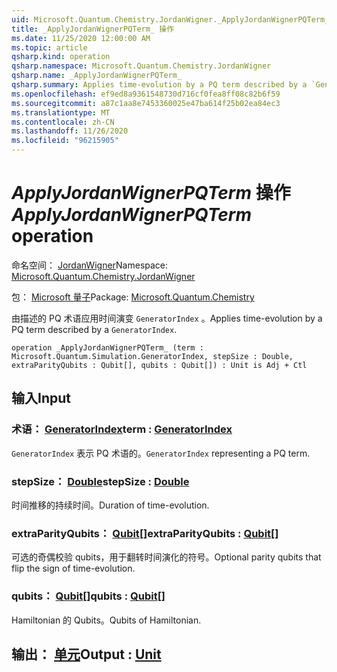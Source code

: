 ```yaml
---
uid: Microsoft.Quantum.Chemistry.JordanWigner._ApplyJordanWignerPQTerm_
title: _ApplyJordanWignerPQTerm_ 操作
ms.date: 11/25/2020 12:00:00 AM
ms.topic: article
qsharp.kind: operation
qsharp.namespace: Microsoft.Quantum.Chemistry.JordanWigner
qsharp.name: _ApplyJordanWignerPQTerm_
qsharp.summary: Applies time-evolution by a PQ term described by a `GeneratorIndex`.
ms.openlocfilehash: ef9ed8a9361548730d716cf0fea8ff08c82b6f59
ms.sourcegitcommit: a87c1aa8e7453360025e47ba614f25b02ea84ec3
ms.translationtype: MT
ms.contentlocale: zh-CN
ms.lasthandoff: 11/26/2020
ms.locfileid: "96215905"
---
```

# <a name="_applyjordanwignerpqterm_-operation"></a><span data-ttu-id="75e85-102">_ApplyJordanWignerPQTerm_ 操作</span><span class="sxs-lookup"><span data-stu-id="75e85-102">_ApplyJordanWignerPQTerm_ operation</span></span>

<span data-ttu-id="75e85-103">命名空间： [JordanWigner](xref:Microsoft.Quantum.Chemistry.JordanWigner)</span><span class="sxs-lookup"><span data-stu-id="75e85-103">Namespace: [Microsoft.Quantum.Chemistry.JordanWigner](xref:Microsoft.Quantum.Chemistry.JordanWigner)</span></span>

<span data-ttu-id="75e85-104">包： [Microsoft 量子](https://nuget.org/packages/Microsoft.Quantum.Chemistry)</span><span class="sxs-lookup"><span data-stu-id="75e85-104">Package: [Microsoft.Quantum.Chemistry](https://nuget.org/packages/Microsoft.Quantum.Chemistry)</span></span>


<span data-ttu-id="75e85-105">由描述的 PQ 术语应用时间演变 `GeneratorIndex` 。</span><span class="sxs-lookup"><span data-stu-id="75e85-105">Applies time-evolution by a PQ term described by a `GeneratorIndex`.</span></span>

```qsharp
operation _ApplyJordanWignerPQTerm_ (term : Microsoft.Quantum.Simulation.GeneratorIndex, stepSize : Double, extraParityQubits : Qubit[], qubits : Qubit[]) : Unit is Adj + Ctl
```


## <a name="input"></a><span data-ttu-id="75e85-106">输入</span><span class="sxs-lookup"><span data-stu-id="75e85-106">Input</span></span>

### <a name="term--generatorindex"></a><span data-ttu-id="75e85-107">术语： [GeneratorIndex](xref:Microsoft.Quantum.Simulation.GeneratorIndex)</span><span class="sxs-lookup"><span data-stu-id="75e85-107">term : [GeneratorIndex](xref:Microsoft.Quantum.Simulation.GeneratorIndex)</span></span>

<span data-ttu-id="75e85-108">`GeneratorIndex` 表示 PQ 术语的。</span><span class="sxs-lookup"><span data-stu-id="75e85-108">`GeneratorIndex` representing a PQ term.</span></span>


### <a name="stepsize--double"></a><span data-ttu-id="75e85-109">stepSize： [Double](xref:microsoft.quantum.lang-ref.double)</span><span class="sxs-lookup"><span data-stu-id="75e85-109">stepSize : [Double](xref:microsoft.quantum.lang-ref.double)</span></span>

<span data-ttu-id="75e85-110">时间推移的持续时间。</span><span class="sxs-lookup"><span data-stu-id="75e85-110">Duration of time-evolution.</span></span>


### <a name="extraparityqubits--qubit"></a><span data-ttu-id="75e85-111">extraParityQubits： [Qubit](xref:microsoft.quantum.lang-ref.qubit)[]</span><span class="sxs-lookup"><span data-stu-id="75e85-111">extraParityQubits : [Qubit](xref:microsoft.quantum.lang-ref.qubit)[]</span></span>

<span data-ttu-id="75e85-112">可选的奇偶校验 qubits，用于翻转时间演化的符号。</span><span class="sxs-lookup"><span data-stu-id="75e85-112">Optional parity qubits that flip the sign of time-evolution.</span></span>


### <a name="qubits--qubit"></a><span data-ttu-id="75e85-113">qubits： [Qubit](xref:microsoft.quantum.lang-ref.qubit)[]</span><span class="sxs-lookup"><span data-stu-id="75e85-113">qubits : [Qubit](xref:microsoft.quantum.lang-ref.qubit)[]</span></span>

<span data-ttu-id="75e85-114">Hamiltonian 的 Qubits。</span><span class="sxs-lookup"><span data-stu-id="75e85-114">Qubits of Hamiltonian.</span></span>



## <a name="output--unit"></a><span data-ttu-id="75e85-115">输出： [单元](xref:microsoft.quantum.lang-ref.unit)</span><span class="sxs-lookup"><span data-stu-id="75e85-115">Output : [Unit](xref:microsoft.quantum.lang-ref.unit)</span></span>

